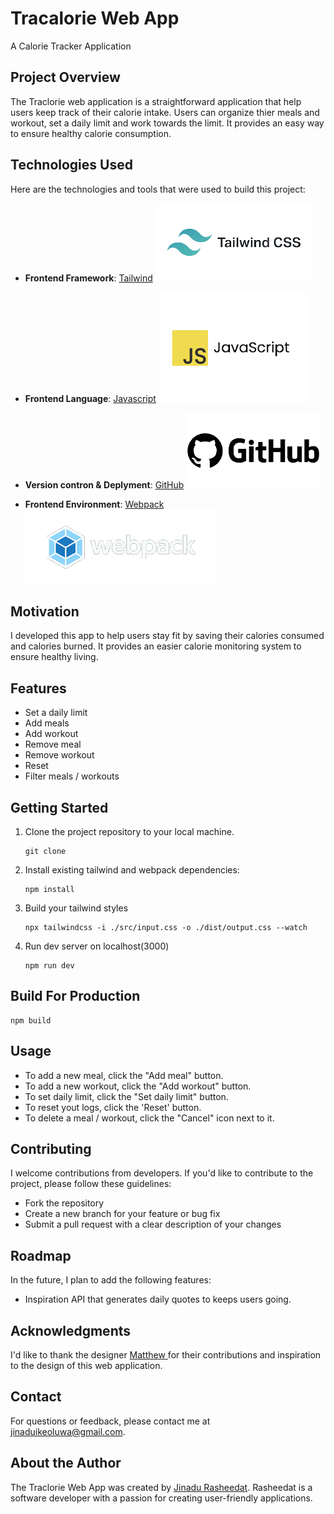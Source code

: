 # Tracalorie Web App

A Calorie Tracker Application

## Project Overview

The Traclorie web application is a straightforward application that help users keep track of their calorie intake. Users can organize thier meals and workout, set a daily limit and work towards the limit. It provides an easy way to ensure healthy calorie consumption.

## Technologies Used

Here are the technologies and tools that were used to build this project:

- **Frontend Framework**: [Tailwind](https://tailwindcss.com/)
  ![Tailwind](./src/assets/tailwindlogo.png)

- **Frontend Language**: [Javascript](https://developer.mozilla.org/en-US/docs/Learn/JavaScript/First_steps/What_is_JavaScript)
  ![Javascript](./src/assets/js_logo.png)

- **Version contron & Deplyment**: [GitHub](https://github.com/)
  ![GitHub](./src/assets/github_logo.png)

- **Frontend Environment**: [Webpack](https://webpack.js.org/)
  ![webpack](./src/assets/webpack.png)

## Motivation

I developed this app to help users stay fit by saving their calories consumed and calories burned. It provides an easier calorie monitoring system to ensure healthy living.

## Features

- Set a daily limit
- Add meals
- Add workout
- Remove meal
- Remove workout
- Reset
- Filter meals / workouts

## Getting Started

1. Clone the project repository to your local machine.

   ```
   git clone
   ```

2. Install existing tailwind and webpack dependencies:

   ```
   npm install
   ```

3. Build your tailwind styles
   ```
   npx tailwindcss -i ./src/input.css -o ./dist/output.css --watch
   ```
4. Run dev server on localhost(3000)

   ```
   npm run dev
   ```

## Build For Production

```
npm build
```

## Usage

- To add a new meal, click the "Add meal" button.
- To add a new workout, click the "Add workout" button.
- To set daily limit, click the "Set daily limit" button.
- To reset yout logs, click the 'Reset' button.
- To delete a meal / workout, click the "Cancel" icon next to it.

## Contributing

I welcome contributions from developers. If you'd like to contribute to the project, please follow these guidelines:

- Fork the repository
- Create a new branch for your feature or bug fix
- Submit a pull request with a clear description of your changes

## Roadmap

In the future, I plan to add the following features:

- Inspiration API that generates daily quotes to keeps users going.

## Acknowledgments

I'd like to thank the designer [Matthew ](https://github.com/RasheedatJ) for their contributions and inspiration to the design of this web application.

## Contact

For questions or feedback, please contact me at jinaduikeoluwa@gmail.com.

<!-- ## Additional Information

Please note that this is a fictional project created for demonstration purposes. -->

## About the Author

The Traclorie Web App was created by [Jinadu Rasheedat](https://www.linkedin.com/in/rashedat-jinadu/). Rasheedat is a software developer with a passion for creating user-friendly applications.
